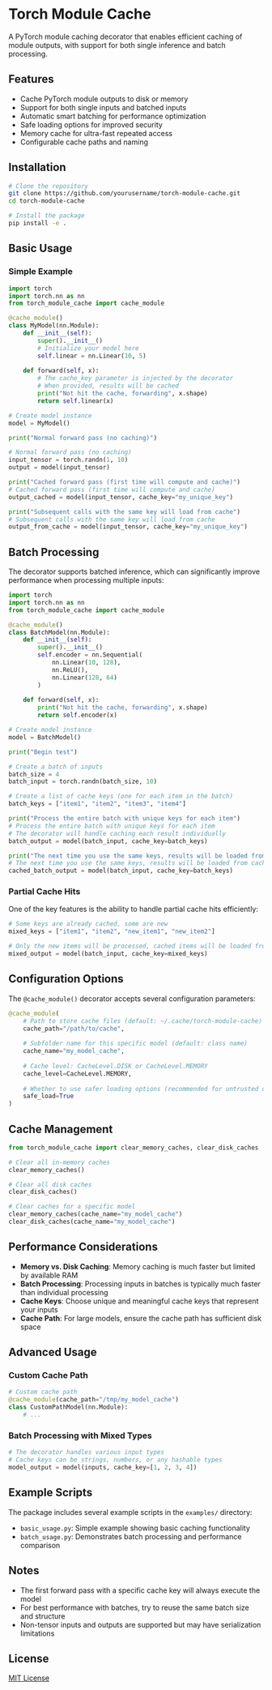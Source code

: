 # Torch Module Cache

A PyTorch module caching decorator that enables efficient caching of module outputs, with support for both single inference and batch processing.

## Features

- Cache PyTorch module outputs to disk or memory
- Support for both single inputs and batched inputs
- Automatic smart batching for performance optimization
- Safe loading options for improved security
- Memory cache for ultra-fast repeated access
- Configurable cache paths and naming

## Installation

```bash
# Clone the repository
git clone https://github.com/yourusername/torch-module-cache.git
cd torch-module-cache

# Install the package
pip install -e .
```

## Basic Usage

### Simple Example

```python
import torch
import torch.nn as nn
from torch_module_cache import cache_module

@cache_module()
class MyModel(nn.Module):
    def __init__(self):
        super().__init__()
        # Initialize your model here
        self.linear = nn.Linear(10, 5)
        
    def forward(self, x):
        # The cache_key parameter is injected by the decorator
        # When provided, results will be cached
        print("Not hit the cache, forwarding", x.shape)
        return self.linear(x)

# Create model instance
model = MyModel()

print("Normal forward pass (no caching)")

# Normal forward pass (no caching)
input_tensor = torch.randn(1, 10)
output = model(input_tensor)

print("Cached forward pass (first time will compute and cache)")
# Cached forward pass (first time will compute and cache)
output_cached = model(input_tensor, cache_key="my_unique_key")

print("Subsequent calls with the same key will load from cache")
# Subsequent calls with the same key will load from cache
output_from_cache = model(input_tensor, cache_key="my_unique_key")
```

## Batch Processing

The decorator supports batched inference, which can significantly improve performance when processing multiple inputs:

```python
import torch
import torch.nn as nn
from torch_module_cache import cache_module

@cache_module()
class BatchModel(nn.Module):
    def __init__(self):
        super().__init__()
        self.encoder = nn.Sequential(
            nn.Linear(10, 128),
            nn.ReLU(),
            nn.Linear(128, 64)
        )
        
    def forward(self, x):
        print("Not hit the cache, forwarding", x.shape)
        return self.encoder(x)

# Create model instance
model = BatchModel()

print("Begin test")

# Create a batch of inputs
batch_size = 4
batch_input = torch.randn(batch_size, 10)

# Create a list of cache keys (one for each item in the batch)
batch_keys = ["item1", "item2", "item3", "item4"]

print("Process the entire batch with unique keys for each item")
# Process the entire batch with unique keys for each item
# The decorator will handle caching each result individually
batch_output = model(batch_input, cache_key=batch_keys)

print("The next time you use the same keys, results will be loaded from cache")
# The next time you use the same keys, results will be loaded from cache
cached_batch_output = model(batch_input, cache_key=batch_keys)
```

### Partial Cache Hits

One of the key features is the ability to handle partial cache hits efficiently:

```python
# Some keys are already cached, some are new
mixed_keys = ["item1", "item2", "new_item1", "new_item2"]

# Only the new items will be processed, cached items will be loaded from cache
mixed_output = model(batch_input, cache_key=mixed_keys)
```

## Configuration Options

The `@cache_module()` decorator accepts several configuration parameters:

```python
@cache_module(
    # Path to store cache files (default: ~/.cache/torch-module-cache)
    cache_path="/path/to/cache",
    
    # Subfolder name for this specific model (default: class name)
    cache_name="my_model_cache",
    
    # Cache level: CacheLevel.DISK or CacheLevel.MEMORY
    cache_level=CacheLevel.MEMORY,
    
    # Whether to use safer loading options (recommended for untrusted data)
    safe_load=True
)
```

## Cache Management

```python
from torch_module_cache import clear_memory_caches, clear_disk_caches

# Clear all in-memory caches
clear_memory_caches()

# Clear all disk caches
clear_disk_caches()

# Clear caches for a specific model
clear_memory_caches(cache_name="my_model_cache")
clear_disk_caches(cache_name="my_model_cache")
```

## Performance Considerations

- **Memory vs. Disk Caching**: Memory caching is much faster but limited by available RAM
- **Batch Processing**: Processing inputs in batches is typically much faster than individual processing
- **Cache Keys**: Choose unique and meaningful cache keys that represent your inputs
- **Cache Path**: For large models, ensure the cache path has sufficient disk space

## Advanced Usage

### Custom Cache Path

```python
# Custom cache path
@cache_module(cache_path="/tmp/my_model_cache")
class CustomPathModel(nn.Module):
    # ...
```

### Batch Processing with Mixed Types

```python
# The decorator handles various input types
# Cache keys can be strings, numbers, or any hashable types
model_output = model(inputs, cache_key=[1, 2, 3, 4])
```

## Example Scripts

The package includes several example scripts in the `examples/` directory:

- `basic_usage.py`: Simple example showing basic caching functionality
- `batch_usage.py`: Demonstrates batch processing and performance comparison

## Notes

- The first forward pass with a specific cache key will always execute the model
- For best performance with batches, try to reuse the same batch size and structure
- Non-tensor inputs and outputs are supported but may have serialization limitations

## License

[MIT License](LICENSE) 